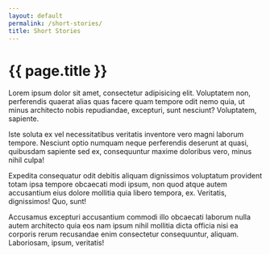 ```yaml
---
layout: default
permalink: /short-stories/
title: Short Stories
---
```


<div class="wrap {{ page.title }}">

  <h1 class="pagetitle">{{ page.title }}</h1>

  <div class="content">
    <p>Lorem ipsum dolor sit amet, consectetur adipisicing elit. Voluptatem non, perferendis quaerat alias quas facere quam tempore odit nemo quia, ut minus architecto nobis repudiandae, excepturi, sunt nesciunt? Voluptatem, sapiente.</p>
    <p>Iste soluta ex vel necessitatibus veritatis inventore vero magni laborum tempore. Nesciunt optio numquam neque perferendis deserunt at quasi, quibusdam sapiente sed ex, consequuntur maxime doloribus vero, minus nihil culpa!</p>
    <p>Expedita consequatur odit debitis aliquam dignissimos voluptatum provident totam ipsa tempore obcaecati modi ipsum, non quod atque autem accusantium eius dolore mollitia quia libero tempora, ex. Veritatis, dignissimos! Quo, sunt!</p>
    <p>Accusamus excepturi accusantium commodi illo obcaecati laborum nulla autem architecto quia eos nam ipsum nihil mollitia dicta officia nisi ea corporis rerum recusandae enim consectetur consequuntur, aliquam. Laboriosam, ipsum, veritatis!</p>
  </div>

</div>
